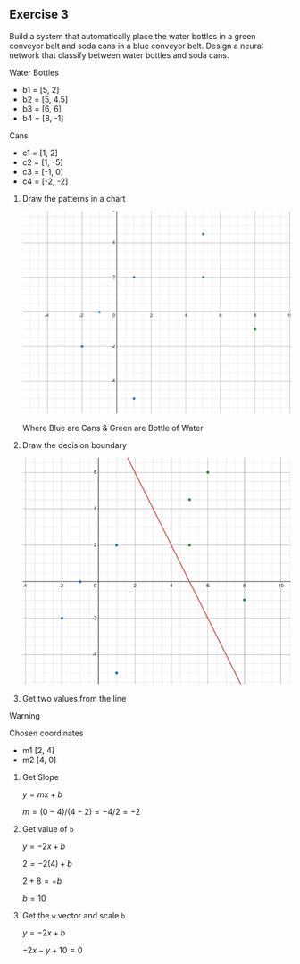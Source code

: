 ## Exercise 3

Build a system that automatically place the water bottles in a green conveyor belt and soda cans in a blue conveyor belt. Design a neural network that classify between water bottles and soda cans.

Water Bottles

- b1 = [5, 2]
- b2 = [5, 4.5]
- b3 = [6, 6]
- b4 = [8, -1]

Cans

- c1 = [1, 2]
- c2 = [1, -5]
- c3 = [-1, 0]
- c4 = [-2, -2]

1. Draw the patterns in a chart

   ![alt text](/Exercises/imgs/exercise1/image.png)

   Where Blue are Cans & Green are Bottle of Water

1. Draw the decision boundary

   ![alt text](/Exercises/imgs/exercise1/image-1.png)

1. Get two values from the line

> [!WARNING]
> Chosen coordinates

   - m1 [2, 4]
   - m2 [4, 0]

1. Get Slope

   $y=mx+b$

   $m=(0-4)/(4-2) = -4/2 = -2$

1. Get value of `b`

   $y=-2x+b$

   $2=-2(4)+b$

   $2+8=+b$

   $b=10$

1. Get the `w` vector and scale `b`

   $y=-2x+b$

   $-2x-y+10=0$
